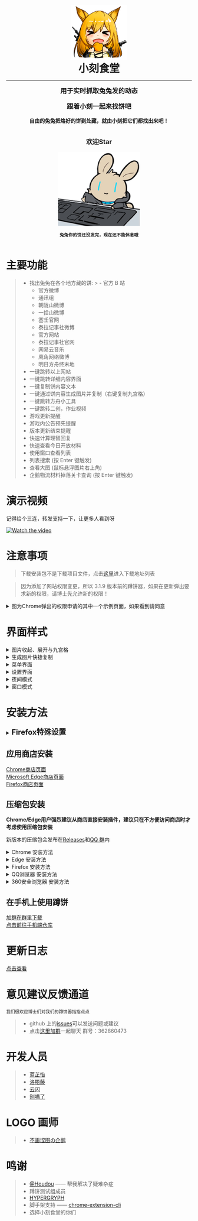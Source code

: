 <!--suppress CheckImageSize -->
<div style="display: flex;justify-content: center;align-items: center;flex-direction: column;font-weight: bold;width: 100%">
    <img alt="logo" src="docs/images/logo.png" width="150">
    <span style="font-size: 2em;">小刻食堂</span>
    <hr style="width: 100%;">
    <span style="font-size: 1.25em;">用于实时抓取兔兔发的动态</span><br/>
    <span style="font-size: 1.25em;">跟着小刻一起来找饼吧</span><br/>
    <span style="font-size: 1em;">自由的兔兔把烙好的饼到处藏，就由小刻把它们都找出来吧！</span><br/><br/>
    <span style="font-size: 1.25em;">欢迎Star</span><br/>
    <img alt="gif" src="/docs/images/readme_1.gif" height="200" />
<div style="width: 100%; text-align: center">

    兔兔你的饼还没发完，现在还不能休息哦

</div>
</div>


# 主要功能

> - 找出兔兔在各个地方藏的饼:
    >   - 官方 B 站
>   - 官方微博
>   - 通讯组
>   - 朝陇山微博
>   - 一拾山微博
>   - 塞壬官网
>   - 泰拉记事社微博
>   - 官方网站
>   - 泰拉记事社官网
>   - 网易云音乐
>   - 鹰角网络微博
>   - 明日方舟终末地
> - 一键跳转以上网站
> - 一键跳转详细内容界面
> - 一键复制饼内容文本
> - 一键通过饼内容生成图片并复制（右键复制九宫格）
> - 一键跳转方舟小工具
> - 一键跳转二创，作业视频
> - 游戏更新提醒
> - 游戏内公告预先提醒
> - 版本更新结束提醒
> - 快速计算理智回复
> - 快速查看今日开放材料
> - 使用窗口查看列表
> - 列表搜索 (按 Enter 键触发)
> - 查看大图 (鼠标悬浮图片右上角)
> - 企鹅物流材料掉落关卡查询 (按 Enter 键触发)

# 演示视频

记得给个三连，转发支持一下，让更多人看到呀

[![Watch the video](https://i0.hdslb.com/bfs/archive/3d3e150f7e838de5222cdce023bd77d4afc6154f.jpg@600w.webp)](https://www.bilibili.com/video/BV1ru4y1x7cZ)

# 注意事项

> 下载安装包不是下载项目文件，点击[这里](https://github.com/Enraged-Dun-Cookie-Development-Team/Dun-Cookie-Vue/releases)进入下载地址列表

> 因为添加了网站权限变更，所以 3.1.9 版本前的蹲饼器，如果在更新弹出要求新的权限，请博士先允许新的权限！

<details>
  <summary>图为Chrome弹出的权限申请的其中一个示例页面，如果看到请同意</summary>
   
  ![avatar](docs/images/readme_oldtip_1.jpg)
  ![avatar](docs/images/readme_oldtip_2.jpg)
</details>

# 界面样式

<details>
  <summary>图片收起、展开与九宫格</summary>

![avatar](/docs/images/readme_feature_1.png)
![avatar](/docs/images/readme_feature_2.png)

</details>
<details>
  <summary>生成图片快捷复制</summary>

![avatar](/docs/images/readme_feature_3.png)

</details>
<details>
  <summary>菜单界面</summary>

![avatar](/docs/images/readme_feature_4.png)

</details>
<details>
  <summary>设置界面</summary>

![avatar](/docs/images/readme_feature_5.png)
![avatar](/docs/images/readme_feature_6.png)
![avatar](/docs/images/readme_feature_7.png)

</details>
<details>
  <summary>夜间模式</summary>

![avatar](/docs/images/readme_feature_8.png)

</details>
<details>
  <summary>窗口模式</summary>

![avatar](/docs/images/readme_feature_9.png)

</details>

# 安装方法

<details>
  <summary><strong style="font-size: 20px">Firefox特殊设置</strong></summary>

>   Firefox默认无法将图片保存进粘贴板，如果需要自动保存粘贴板跟随以下配置，否则只能手动右键复制
>   1. 打开火狐，在地址栏输入`about:config`，进入配置页
>   2. 点击 接受风险并继续
>   3. 在搜索框输入`dom.events.asyncClipboard.clipboardItem`
>   4. 双击或者点后面双箭头切换为`true`，完成

</details>

## 应用商店安装
[Chrome商店页面](https://chrome.google.com/webstore/detail/gblmdllhbodefkmimbcjpflhjneagkkd)  
[Microsoft Edge商店页面](https://microsoftedge.microsoft.com/addons/detail/%E5%B0%8F%E5%88%BB%E9%A3%9F%E5%A0%82-%E6%98%8E%E6%97%A5%E6%96%B9%E8%88%9F%E8%B9%B2%E9%A5%BC%E5%99%A8-arknight/jimmfliacfpeabcifcghmdankmdnmfmn)  
[Firefox商店页面](https://addons.mozilla.org/zh-CN/firefox/addon/%E5%B0%8F%E5%88%BB%E9%A3%9F%E5%A0%82-%E6%98%8E%E6%97%A5%E6%96%B9%E8%88%9F%E8%B9%B2%E9%A5%BC%E5%99%A8-arknights-cookies)  

## 压缩包安装

**Chrome/Edge用户强烈建议从商店直接安装插件，建议只在不方便访问商店时才考虑使用压缩包安装**

新版本的压缩包会发布在[Releases](https://github.com/Enraged-Dun-Cookie-Development-Team/Dun-Cookie-Vue/releases)和[QQ 群](https://jq.qq.com/?_wv=1027&k=Vod1uO13)内

<details>
  <summary>Chrome 安装方法</summary>

> - 推荐 [Chrome 应用商店](https://chrome.google.com/webstore/detail/%E8%B9%B2%E9%A5%BC-%E6%98%8E%E6%97%A5%E6%96%B9%E8%88%9F%E8%B9%B2%E9%A5%BC%E5%99%A8-arknights-cook/gblmdllhbodefkmimbcjpflhjneagkkd)
> - 下载 zip 通过开发者模式加载已解压的扩展程序
>   1. 先解压到任意文件夹
>   2. 地址栏输入`chrome://extensions/`，回车
>   3. 右上角打开开发者模式
>   4. 点击“加载已解压的扩展程序”
>   5. 选择解压后的整个插件文件夹完成安装
>
> PS: 可以通过地址栏输入`chrome://settings/?search=后台`找到“关闭 Google Chrome 后继续运行后台应用”，选择运行后台扩展程序的使用

</details>

<details>
  <summary>Edge 安装方法</summary>

> - [Edge 应用商店](https://microsoftedge.microsoft.com/addons/detail/%E5%B0%8F%E5%88%BB%E9%A3%9F%E5%A0%82-%E6%98%8E%E6%97%A5%E6%96%B9%E8%88%9F%E8%B9%B2%E9%A5%BC%E5%99%A8-arknight/jimmfliacfpeabcifcghmdankmdnmfmn?hl=zh-CN)
> - 下载 zip 通过开发者模式加载已解压的扩展程序
>   1. 先解压到任意文件夹
>   2. 地址栏输入`edge://extensions/`，回车
>   3. 左下角打开开发者模式
>   4. 点击已安装的扩展右边的第一个图标“加载解压缩的扩展”![avatar](docs/images/readme_2.webp)
>   5. 选择解压后的整个插件文件夹完成安装
>
> PS: 可以通过地址栏输入`edge://settings/?search=后台`找到“关闭 Microsoft Edge 后继续运行后台应用关闭”，选择运行后台扩展程序的使用

</details>

<details>
  <summary>Firefox 安装方法</summary>

> - [Firefox应用商店](https://addons.mozilla.org/zh-CN/firefox/addon/%E5%B0%8F%E5%88%BB%E9%A3%9F%E5%A0%82-%E6%98%8E%E6%97%A5%E6%96%B9%E8%88%9F%E8%B9%B2%E9%A5%BC%E5%99%A8-arknights-cookies/)
> - Firefox目前不允许通过zip安装

</details>

<details>
  <summary>QQ浏览器 安装方法</summary>

> 1. 先解压到任意文件夹
> 2. 地址栏输入`qqbrowser://extensions/manage`，回车
> 3. 右上角打开开发者模式
> 4. 点击“加载已解压的扩展程序”
> 5. 选择解压后的整个插件文件夹完成安装

</details>

<details>
  <summary>360安全浏览器 安装方法</summary>

> 1. 先解压到任意文件夹
> 2. 点击地址栏旁边扩展中心图标
> 3. 点击已安装的扩展
> 4. 勾选开发者模式
> 5. 点击“加载已解压的扩展程序”
> 6. 选择解压后的整个插件文件夹完成安装

</details>

## 在手机上使用蹲饼

[加群在群里下载](https://jq.qq.com/?_wv=1027&k=Vod1uO13)  
[点击前往手机端仓库](https://github.com/Enraged-Dun-Cookie-Development-Team/Dun-Cookie-Flutter)

# 更新日志

[点击查看](docs/CHANGELOG.md)

# 意见建议反馈通道

    我们很欢迎博士们对我们的蹲饼器指指点点

> - github 上的[issues](https://github.com/Enraged-Dun-Cookie-Development-Team/Dun-Cookie-Vue/issues)可以发送问题或建议
> - 点击[这里加群](https://jq.qq.com/?_wv=1027&k=Vod1uO13)一起聊天 群号：362860473

# 开发人员

> - [蓝芷怡](https://github.com/LiuZiYang1)
> - [洛梧藤](https://github.com/lwt-414)
> - [云闪](https://github.com/Yun-Shan)
> - [别喵了](https://github.com/ablupi)

# LOGO 画师

> - [不画涩图の企鹅](https://pipie457.lofter.com/)

# 鸣谢

> - [@Houdou](https://github.com/Houdou) —— 帮我解决了疑难杂症
> - 蹲饼测试组成员
> - [HYPERGRYPH](https://www.hypergryph.com/#/)
> - 脚手架支持 —— [chrome-extension-cli](https://github.com/SlowSoulWen/chrome-extension-cli)
> - 选择小刻食堂的你们
